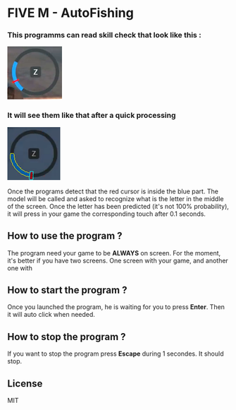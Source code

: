 # FIVE M - AutoFishing

### This programms can read skill check that look like this :

![SkillCheckExemple](/source/SkillCheckExemple.png)

### It will see them like that after a quick processing

![WhatTheScriptSee](/source/WhatTheScriptSee.png)

Once the programs detect that the red cursor is inside the blue part.
The model will be called and asked to recognize what is the letter in the middle of the screen.
Once the letter has been predicted (it's not 100% probability), it will press in your game
the corresponding touch after 0.1 seconds.

## How to use the program ?

The program need your game to be **ALWAYS** on screen.
For the moment, it's better if you have two screens.
One screen with your game, and another one with 


## How to start the program ?

Once you launched the program, he is waiting for you to press **Enter**.
Then it will auto click when needed.

## How to stop the program ?

If you want to stop the program press **Escape** during 1 secondes.
It should stop.


## License

MIT
